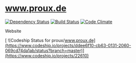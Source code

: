 www.proux.de
============

[![Dependency Status](https://gemnasium.com/proux/www.proux.de.svg)](https://gemnasium.com/proux/www.proux.de) [![Build Status](https://travis-ci.org/proux/www.proux.de.svg?branch=master)](https://travis-ci.org/proux/www.proux.de) [![Code Climate](https://codeclimate.com/github/proux/www.proux.de.png)](https://codeclimate.com/github/proux/www.proux.de)

Website

[ ![Codeship Status for proux/www.proux.de](https://www.codeship.io/projects/ddee6f10-cb63-0131-2060-069cd74da1ab/status?branch=master)](https://www.codeship.io/projects/22610)
